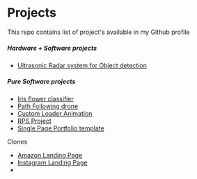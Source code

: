 # Projects
This repo contains list of project's available in my Github profile

##### Hardware + Software projects

- [Ultrasonic Radar system for Object detection](https://github.com/karthi1048/Ultrasonic-Radar-system-for-Object-detection.git)

##### Pure Software projects

- [Iris flower classifier](https://github.com/karthi1048/Iris-Flower-Classifier_ML.git)
- [Path Following drone](https://github.com/karthi1048/Path-Following-Drone.git)
- [Custom Loader Animation](https://github.com/karthi1048/Custom-loader-animation.git)
- [RPS Project](https://github.com/karthi1048/RPS-Project.git)
- [Single Page Portfolio template](https://github.com/karthi1048/Single-Page-Portfolio-template.git)
<p>Clones</p>
<ul>
  <li><a href="https://github.com/karthi1048/Amazon-Landing-Page-Clone.git">Amazon Landing Page</a></li>
  <li><a href="https://github.com/karthi1048/Instagram-Landing-Page-Clone.git">Instagram Landing Page</a></li>
  <li><a href=" "></a></li>
</ul>
